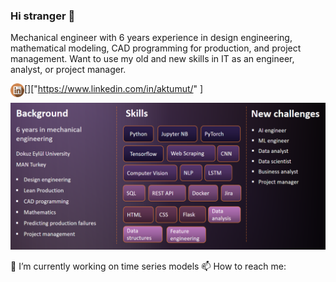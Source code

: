 ### Hi stranger 👋

Mechanical engineer with 6 years experience in design engineering, mathematical modeling, CAD programming for production, and project management. Want to use my old and new skills in IT as an engineer, analyst, or project manager.

[<img align="left" alt="Umut Aktas Linkedin" width="22px" src="https://github.com/aktumut/Portfolio/blob/main/static/assets/linkedin.png" />]["https://www.linkedin.com/in/aktumut/" ]


![alt text](https://github.com/aktumut/Portfolio/blob/main/static/assets/background.PNG)

  🔭 I’m currently working on time series models
  📫 How to reach me:

<!--
**aktumut/aktumut** is a ✨ _special_ ✨ repository because its `README.md` (this file) appears on your GitHub profile.

Here are some ideas to get you started:

- 🔭 I’m currently working on ...
- 🌱 I’m currently learning ...
- 👯 I’m looking to collaborate on ...
- 🤔 I’m looking for help with ...
- 💬 Ask me about ...
- 📫 How to reach me: ...
- 😄 Pronouns: ...
- ⚡ Fun fact: ...
-->
